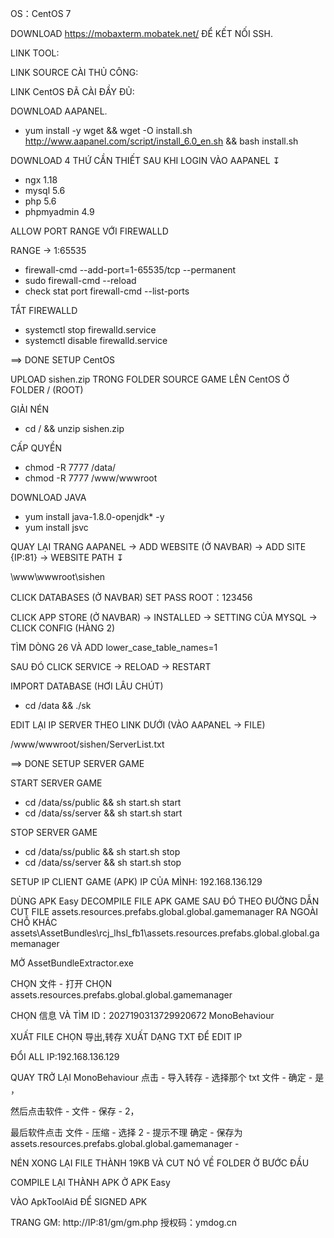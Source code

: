 OS：CentOS 7

DOWNLOAD https://mobaxterm.mobatek.net/ ĐỂ KẾT NỐI SSH.

LINK TOOL:

LINK SOURCE CÀI THỦ CÔNG:

LINK CentOS ĐÃ CÀI ĐẦY ĐỦ:

DOWNLOAD AAPANEL.
- yum install -y wget && wget -O install.sh http://www.aapanel.com/script/install_6.0_en.sh && bash install.sh

DOWNLOAD 4 THỨ CẦN THIẾT SAU KHI LOGIN VÀO AAPANEL ↧

- ngx 1.18
- mysql 5.6
- php 5.6
- phpmyadmin 4.9

ALLOW PORT RANGE VỚI FIREWALLD

RANGE -> 1:65535

- firewall-cmd --add-port=1-65535/tcp --permanent
- sudo firewall-cmd --reload
- check stat port firewall-cmd --list-ports

TẮT FIREWALLD
- systemctl stop firewalld.service
- systemctl disable firewalld.service

==> DONE SETUP CentOS

UPLOAD sishen.zip TRONG FOLDER SOURCE GAME LÊN CentOS Ở FOLDER / (ROOT)

GIẢI NÉN

- cd / && unzip sishen.zip

CẤP QUYỀN

- chmod -R 7777 /data/
- chmod -R 7777 /www/wwwroot

DOWNLOAD JAVA

- yum install java-1.8.0-openjdk\* -y
- yum install jsvc

QUAY LẠI TRANG AAPANEL -> ADD WEBSITE (Ở NAVBAR) -> ADD SITE {IP:81} -> WEBSITE PATH ↧

\www\wwwroot\sishen

CLICK DATABASES (Ở NAVBAR) SET PASS ROOT：123456

CLICK APP STORE (Ở NAVBAR) -> INSTALLED -> SETTING CỦA MYSQL -> CLICK CONFIG (HÀNG 2)

TÌM DÒNG 26 VÀ ADD lower_case_table_names=1

SAU ĐÓ CLICK SERVICE -> RELOAD -> RESTART

IMPORT DATABASE (HƠI LÂU CHÚT)

- cd /data && ./sk

EDIT LẠI IP SERVER THEO LINK DƯỚI (VÀO AAPANEL -> FILE)

/www/wwwroot/sishen/ServerList.txt

==> DONE SETUP SERVER GAME

START SERVER GAME

- cd /data/ss/public && sh start.sh start
- cd /data/ss/server && sh start.sh start

STOP SERVER GAME

- cd /data/ss/public && sh start.sh stop
- cd /data/ss/server && sh start.sh stop

SETUP IP CLIENT GAME (APK)
IP CỦA MÌNH: 192.168.136.129

DÙNG APK Easy DECOMPILE FILE APK GAME SAU ĐÓ THEO ĐƯỜNG DẪN CUT FILE assets.resources.prefabs.global.global.gamemanager
RA NGOÀI CHỖ KHÁC
assets\AssetBundles\rcj_lhsl_fb1\assets.resources.prefabs.global.global.gamemanager

MỞ AssetBundleExtractor.exe  

CHỌN 文件 - 打开 CHỌN assets.resources.prefabs.global.global.gamemanager

CHỌN 信息 VÀ TÌM ID：2027190313729920672 MonoBehaviour

XUẤT FILE CHỌN 导出,转存 XUẤT DẠNG TXT ĐỂ EDIT IP

ĐỔI ALL IP:192.168.136.129

QUAY TRỞ LẠI MonoBehaviour 点击 - 导入转存 - 选择那个 txt 文件 - 确定 - 是 ，

然后点击软件 - 文件 - 保存 - 2，

最后软件点击 文件 - 压缩 - 选择 2 - 提示不理 确定 - 保存为 assets.resources.prefabs.global.global.gamemanager -

NÉN XONG LẠI FILE THÀNH 19KB VÀ CUT NÓ VỀ FOLDER Ở BƯỚC ĐẦU

COMPILE LẠI THÀNH APK Ở APK Easy

VÀO ApkToolAid ĐỂ SIGNED APK

TRANG GM:
http://IP:81/gm/gm.php
授权码：ymdog.cn
